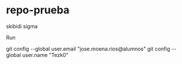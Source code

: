 # repo-prueba

   skibidi sigma 

   
  Run

  git config --global user.email "jose.moena.rios@alumnos"
  git config --global user.name "Tezk0"